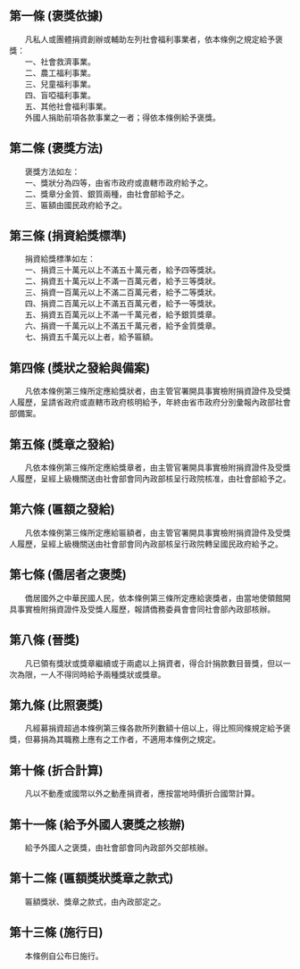 第一條 (褒獎依據)
-----------------
　　凡私人或團體捐資創辦或輔助左列社會福利事業者，依本條例之規定給予褒獎：  
　　一、社會救濟事業。  
　　二、農工福利事業。  
　　三、兒童福利事業。  
　　四、盲啞福利事業。  
　　五、其他社會福利事業。  
　　外國人捐助前項各款事業之一者；得依本條例給予褒獎。  


第二條 (褒獎方法)
-----------------
　　褒獎方法如左：  
　　一、獎狀分為四等，由省市政府或直轄市政府給予之。  
　　二、獎章分金質、銀質兩種，由社會部給予之。  
　　三、匾額由國民政府給予之。  


第三條 (捐資給獎標準)
---------------------
　　捐資給獎標準如左：  
　　一、捐資三十萬元以上不滿五十萬元者，給予四等獎狀。  
　　二、捐資五十萬元以上不滿一百萬元者，給予三等獎狀。  
　　三、捐資一百萬元以上不滿二百萬元者，給予二等獎狀。  
　　四、捐資二百萬元以上不滿五百萬元者，給予一等獎狀。  
　　五、捐資五百萬元以上不滿一千萬元者，給予銀質獎章。  
　　六、捐資一千萬元以上不滿五千萬元者，給予金質獎章。  
　　七、捐資五千萬元以上者，給予匾額。  


第四條 (獎狀之發給與備案)
-------------------------
　　凡依本條例第三條所定應給獎狀者，由主管官署開具事實檢附捐資證件及受獎人履歷，呈請省政府或直轄市政府核明給予，年終由省市政府分別彙報內政部社會部備案。  


第五條 (獎章之發給)
-------------------
　　凡依本條例第三條所定應給獎章者，由主管官署開具事實檢附捐資證件及受獎人履歷，呈經上級機關送由社會部會同內政部核呈行政院核准，由社會部給予之。  


第六條 (匾額之發給)
-------------------
　　凡依本條例第三條所定應給匾額者，由主管官署開具事實檢附捐資證件及受獎人履歷，呈經上級機關送由社會部會同內政部核呈行政院轉呈國民政府給予之。  


第七條 (僑居者之褒獎)
---------------------
　　僑居國外之中華民國人民，依本條例第三條所定應給褒獎者，由當地使領館開具事實檢附捐資證件及受獎人履歷，報請僑務委員會會同社會部內政部核辦。  


第八條 (晉獎)
-------------
　　凡已領有獎狀或獎章繼續或于兩處以上捐資者，得合計捐款數目晉獎，但以一次為限，一人不得同時給予兩種獎狀或獎章。  


第九條 (比照褒獎)
-----------------
　　凡經募捐資超過本條例第三條各款所列數額十倍以上，得比照同條規定給予褒獎，但募捐為其職務上應有之工作者，不適用本條例之規定。  


第十條 (折合計算)
-----------------
　　凡以不動產或國幣以外之動產捐資者，應按當地時價折合國幣計算。  


第十一條 (給予外國人褒獎之核辦)
-------------------------------
　　給予外國人之褒獎，由社會部會同內政部外交部核辦。  


第十二條 (匾額獎狀獎章之款式)
-----------------------------
　　匾額獎狀、獎章之款式，由內政部定之。  


第十三條 (施行日)
-----------------
　　本條例自公布日施行。